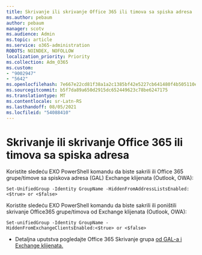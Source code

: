```yaml
---
title: Skrivanje ili skrivanje Office 365 ili timova sa spiska adresa
ms.author: pebaum
author: pebaum
manager: scotv
ms.audience: Admin
ms.topic: article
ms.service: o365-administration
ROBOTS: NOINDEX, NOFOLLOW
localization_priority: Priority
ms.collection: Adm_O365
ms.custom:
- "9002947"
- "5642"
ms.openlocfilehash: 7e667e22cd81f38a1a2c1385bf42e5227cb641480f4b505110ee7349a13f13a1
ms.sourcegitcommit: b5f7da89a650d2915dc652449623c78be6247175
ms.translationtype: MT
ms.contentlocale: sr-Latn-RS
ms.lasthandoff: 08/05/2021
ms.locfileid: "54088410"
---
```

# <a name="hide-or-un-hide-office-365-groups-or-teams-from-address-list"></a>Skrivanje ili skrivanje Office 365 ili timova sa spiska adresa

Koristite sledeću EXO PowerShell komandu da biste sakrili ili Office 365 grupe/timove sa spiskova adresa (GAL) Exchange klijenata (Outlook, OWA):

`
    Set-UnifiedGroup -Identity GroupName -HiddenFromAddressListsEnabled:<$true> or <$false>
`

Koristite sledeću EXO PowerShell komandu da biste sakrili ili poništili skrivanje Office365 grupe/timova od Exchange klijenata (Outlook, OWA):

`
    Set-unifiedGroup -Identity GroupName -HiddenFromExchangeClientsEnabled:<$true> or <$false>
`

- Detaljna uputstva pogledajte Office 365 Skrivanje grupa [od GAL-a i Exchange klijenata.](https://docs.microsoft.com/schooldatasync/hide-office-365-groups-from-the-gal)
